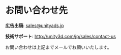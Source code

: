 # お問い合わせ先

**広告出稿**: sales@unityads.jp

**技術サポート**: http://unity3d.com/jp/sales/contact-us

お問い合わせは上記までメールでお願いいたします。